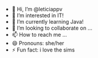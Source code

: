 - 👋 Hi, I’m @leticiappv
- 👀 I’m interested in IT!
- 🌱 I’m currently learning Java!
- 💞️ I’m looking to collaborate on ...
- 📫 How to reach me ...
- 😄 Pronouns: she/her
- ⚡ Fun fact: i love the sims
<!---
leticiappv/leticiappv is a ✨ special ✨ repository because its `README.md` (this file) appears on your GitHub profile.
You can click the Preview link to take a look at your changes.
--->
